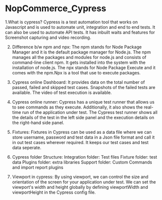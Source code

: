 # NopCommerce_Cypress

1.What is cypress? 
Cypress is a test automation tool that works on Javascript and is used to automate unit, integration and end to end tests. It can also be used to automate API tests. It has inbuilt waits and features for Screenshot capturing and video recording.

2. Difference b/w npm and npx: 
The npm stands for Node Package Manager and it is the default package manager for Node.js. The npm manages all the packages and modules for node.js and consists of command-line client npm. It gets installed into the system with the installation of node.js. The npx stands for Node Package Execute and it comes with the npm.Npx is a tool that use to execute packages.

3. Cypress online Dashboard: 
It provides data on the total number of passed, failed and skipped test cases. Snapshots of the failed tests are available. The video of test execution is available.

4. Cypress online runner: 
Cypress has a unique test runner that allows us to see commands as they execute. Additionally, it also shows the real-time run of the application under test. The Cypress test runner shows all the details of the test in the left side panel and the execution details on the right-hand side panel.

5. Fixtures:
Fixtures in Cypress can be used as a data file where we can store username, password and test data in a Json file format and call it in out test cases wherever required. It keeps our test cases and test data seperate.

6. Cypress folder Structure: 
Integration folder: Test files Fixture folder: test data Plugins folder: extra libraries Support folder: Custom Commands and import report plugins

7. Viewport in cypress: 
By using viewport, we can control the size and orientation of the screen for your application under test. We can set the viewport's width and height globally by defining viewportWidth and viewportHeight in the Cypress config file.
